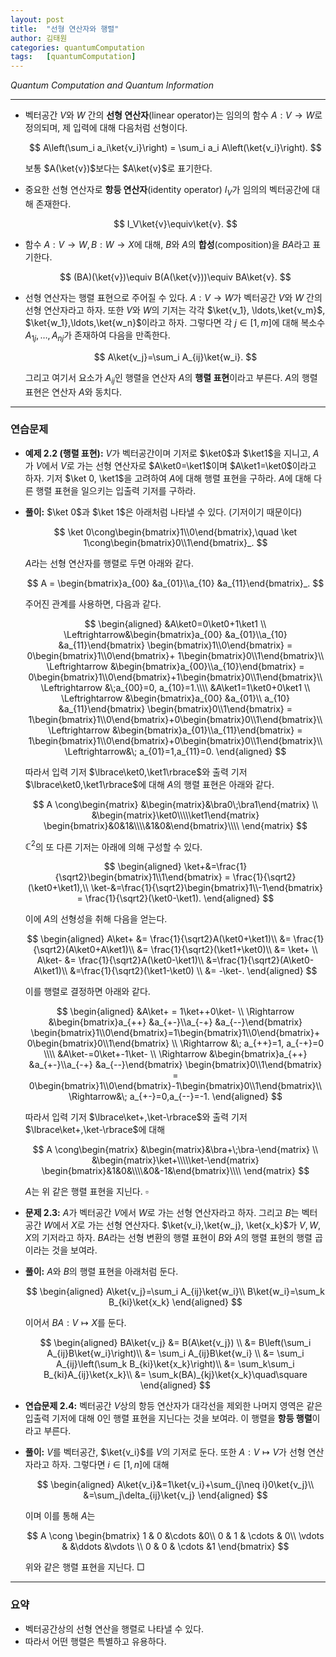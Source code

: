 ```yaml
---
layout: post
title:  "선형 연산자와 행렬"
author: 김태원
categories: quantumComputation
tags:   [quantumComputation]
---
```


*Quantum Computation and Quantum Information*

---

- 벡터공간 $V$와 $W$ 간의 **선형 연산자**(linear operator)는 임의의 함수
$A:V\rightarrow W$로 정의되며, 제 입력에 대해 다음처럼 선형이다. 

    $$
    A\left(\sum_i a_i\ket{v_i}\right) =
    \sum_i a_i A\left(\ket{v_i}\right).
    $$

    보통 $A(\ket{v})$보다는 $A\ket{v}$로 표기한다.
- 중요한 선형 연산자로 **항등 연산자**(identity operator) $I_V$가 임의의 
벡터공간에 대해 존재한다. 

    $$
    I_V\ket{v}\equiv\ket{v}.
    $$
- 함수 $A:V\rightarrow W, B:W\rightarrow X$에 대해, $B$와 $A$의 
**합성**(composition)을 $BA$라고 표기한다. 

    $$
    (BA)(\ket{v})\equiv B(A(\ket{v}))\equiv BA\ket{v}.
    $$

- 선형 연산자는 행렬 표현으로 주어질 수 있다. $A:V\rightarrow W$가 벡터공간
$V$와 $W$ 간의 선형 연산자라고 하자. 또한 $V$와 $W$의 기저는 각각 $\ket{v_1},
    \ldots,\ket{v_m}$, $\ket{w_1},\ldots,\ket{w_n}$이라고 하자. 그렇다면 
    각 $j\in[1,m]$에 대해 복소수 $A_{1j},\ldots,A_{nj}$가 존재하여 다음을
    만족한다.

    $$
    A\ket{v_j}=\sum_i A_{ij}\ket{w_i}.
    $$

    그리고 여기서 요소가 $A_{ij}$인 행렬을 연산자 $A$의 **행렬 표현**이라고
    부른다. $A$의 행렬 표현은 연산자 $A$와 동치다. 

---

### 연습문제
- **예제 2.2 (행렬 표현):**  $V$가 벡터공간이며 기저로 $\ket0$과 $\ket1$을 지니고,
    $A$가 $V$에서 $V$로 가는 선형 연산자로 $A\ket0=\ket1$이며 $A\ket1=\ket0$이라고
    하자. 기저 $\ket 0, \ket1$을 고려하여 $A$에 대해 행렬 표현을 구하라. $A$에
    대해 다른 행렬 표현을 일으키는 입출력 기저를 구하라.
- **풀이:** $\ket 0$과 $\ket 1$은 아래처럼 나타낼 수 있다. (기저이기 때문이다)

    $$
    \ket 0\cong\begin{bmatrix}1\\0\end{bmatrix},\quad
    \ket 1\cong\begin{bmatrix}0\\1\end{bmatrix}_.
    $$

    $A$라는 선형 연산자를 행렬로 두면 아래와 같다. 

    $$
    A = \begin{bmatrix}a_{00} &a_{01}\\a_{10} &a_{11}\end{bmatrix}_.
    $$

    주어진 관계를 사용하면, 다음과 같다.

    $$
    \begin{aligned}
    &A\ket0=0\ket0+1\ket1 \\
    \Leftrightarrow&\begin{bmatrix}a_{00} &a_{01}\\a_{10} &a_{11}\end{bmatrix}
    \begin{bmatrix}1\\0\end{bmatrix} = 
    0\begin{bmatrix}1\\0\end{bmatrix}+
    1\begin{bmatrix}0\\1\end{bmatrix}\\
    \Leftrightarrow &\begin{bmatrix}a_{00}\\a_{10}\end{bmatrix} =
    0\begin{bmatrix}1\\0\end{bmatrix}+1\begin{bmatrix}0\\1\end{bmatrix}\\
    \Leftrightarrow &\;a_{00}=0, a_{10}=1.\\\\
    &A\ket1=1\ket0+0\ket1 \\
    \Leftrightarrow &\begin{bmatrix}a_{00} &a_{01}\\ a_{10} &a_{11}\end{bmatrix}
    \begin{bmatrix}0\\1\end{bmatrix} =
    1\begin{bmatrix}1\\0\end{bmatrix}+0\begin{bmatrix}0\\1\end{bmatrix}\\
    \Leftrightarrow &\begin{bmatrix}a_{01}\\a_{11}\end{bmatrix} = 
    1\begin{bmatrix}1\\0\end{bmatrix}+0\begin{bmatrix}0\\1\end{bmatrix}\\
    \Leftrightarrow&\; a_{01}=1,a_{11}=0.
    \end{aligned}
    $$

    따라서 입력 기저 $\lbrace\ket0,\ket1\rbrace$와 출력 기저
    $\lbrace\ket0,\ket1\rbrace$에 대해 $A$의 행렬 표현은 아래와 같다.

    $$
    A \cong\begin{matrix}
    &\begin{matrix}&\bra0\;\bra1\end{matrix} \\
        &\begin{matrix}\ket0\\\\\ket1\end{matrix} 
        \begin{bmatrix}&0&1&\\\\&1&0&\end{bmatrix}\\\\
        \end{matrix}
    $$

    $\mathbb{C}^2$의 또 다른 기저는 아래에 의해 구성할 수 있다.

    $$
    \begin{aligned}
    \ket+&=\frac{1}{\sqrt2}\begin{bmatrix}1\\1\end{bmatrix} = 
    \frac{1}{\sqrt2}(\ket0+\ket1),\\
    \ket-&=\frac{1}{\sqrt2}\begin{bmatrix}1\\-1\end{bmatrix} =
    \frac{1}{\sqrt2}(\ket0-\ket1).
    \end{aligned}
    $$

    이에 $A$의 선형성을 취해 다음을 얻는다.

    $$
    \begin{aligned}
    A\ket+ &= \frac{1}{\sqrt2}A(\ket0+\ket1)\\
              &= \frac{1}{\sqrt2}(A\ket0+A\ket1)\\
              &= \frac{1}{\sqrt2}(\ket1+\ket0)\\
              &= \ket+ \\
    A\ket- &= \frac{1}{\sqrt2}A(\ket0-\ket1)\\
    &=\frac{1}{\sqrt2}(A\ket0-A\ket1)\\
    &=\frac{1}{\sqrt2}(\ket1-\ket0) \\
    &= -\ket-.
    \end{aligned}
    $$

    이를 행렬로 결정하면 아래와 같다.

    $$
    \begin{aligned}
    &A\ket+ = 1\ket++0\ket- \\
    \Rightarrow &\begin{bmatrix}a_{++} &a_{+-}\\a_{-+} &a_{--}\end{bmatrix}
    \begin{bmatrix}1\\0\end{bmatrix}=1\begin{bmatrix}1\\0\end{bmatrix}+
    0\begin{bmatrix}0\\1\end{bmatrix} \\
    \Rightarrow &\; a_{++}=1, a_{-+}=0 \\\\
    &A\ket-=0\ket+-1\ket- \\
    \Rightarrow &\begin{bmatrix}a_{++} &a_{+-}\\a_{-+} &a_{--}\end{bmatrix}
    \begin{bmatrix}0\\1\end{bmatrix} = 
    0\begin{bmatrix}1\\0\end{bmatrix}-1\begin{bmatrix}0\\1\end{bmatrix}\\
        \Rightarrow&\; a_{+-}=0,a_{--}=-1.
    \end{aligned}
    $$

    따라서 입력 기저 $\lbrace\ket+,\ket-\rbrace$와 출력 기저 
    $\lbrace\ket+,\ket-\rbrace$에 대해

    $$
    A \cong\begin{matrix}
    &\begin{matrix}&\bra+\;\bra-\end{matrix} \\
        &\begin{matrix}\ket+\\\\\ket-\end{matrix} 
        \begin{bmatrix}&1&0&\\\\&0&-1&\end{bmatrix}\\\\
        \end{matrix}
    $$

    $A$는 위 같은 행렬 표현을 지닌다. $\square$

- **문제 2.3:** $A$가 벡터공간 $V$에서 $W$로 가는 선형 연산자라고 하자. 그리고
$B$는 벡터공간 $W$에서 $X$로 가는 선형 연산자다. $\ket{v_i},\ket{w_j},
    \ket{x_k}$가 $V,W,X$의 기저라고 하자. $BA$라는 선형 변환의 행렬 표현이
    $B$와 $A$의 행렬 표현의 행렬 곱이라는 것을 보여라. 
- **풀이:** $A$와 $B$의 행렬 표현을 아래처럼 둔다.

    $$
    \begin{aligned}
    A\ket{v_j}=\sum_i A_{ij}\ket{w_i}\\
    B\ket{w_i}=\sum_k B_{ki}\ket{x_k}
    \end{aligned}
    $$

    이어서 $BA:V\mapsto X$를 둔다. 

    $$
    \begin{aligned}
    BA\ket{v_j} &= B(A\ket{v_j}) \\
        &= B\left(\sum_i A_{ij}B\ket{w_i}\right)\\
        &= \sum_i A_{ij}B\ket{w_i} \\
        &= \sum_i A_{ij}\left(\sum_k B_{ki}\ket{x_k}\right)\\
        &= \sum_k\sum_i B_{ki}A_{ij}\ket{x_k}\\
        &= \sum_k(BA)_{kj}\ket{x_k}\quad\square
    \end{aligned}
    $$
- **연습문제 2.4:** 벡터공간 $V$상의 항등 연산자가 대각선을 제외한 나머지 영역은
같은 입출력 기저에 대해 $0$인 행렬 표현을  지닌다는 것을 보여라. 이 행렬을 
**항등 행렬**이라고 부른다. 
- **풀이:** $V$를 벡터공간, $\ket{v_i}$를 $V$의 기저로 둔다. 또한 
$A:V\mapsto V$가 선형 연산자라고 하자. 그렇다면 $i\in[1,n]$에 대해

    $$
    \begin{aligned}
    A\ket{v_i}&=1\ket{v_i}+\sum_{j\neq i}0\ket{v_j}\\
        &=\sum_j\delta_{ij}\ket{v_j}
    \end{aligned}
    $$

    이며 이를 통해 $A$는 
    
    $$
    A \cong
    \begin{bmatrix}
    1 & 0 &\cdots &0\\
    0 & 1 & \cdots & 0\\
    \vdots & &\ddots &\vdots \\
    0 & 0 & \cdots &1
    \end{bmatrix}
    $$

    위와 같은 행렬 표현을 지닌다. $\Box$

---

### 요약

- 벡터공간상의 선형 연산을 행렬로 나타낼 수 있다.
- 따라서 어떤 행렬은 특별하고 유용하다. 
